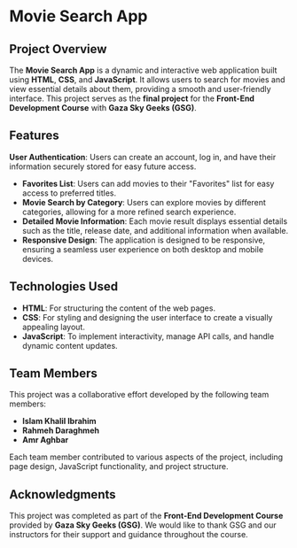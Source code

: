 # Movie Search App

## Project Overview
The **Movie Search App** is a dynamic and interactive web application built using **HTML**, **CSS**, and **JavaScript**. It allows users to search for movies and view essential details about them, providing a smooth and user-friendly interface. This project serves as the **final project** for the **Front-End Development Course** with **Gaza Sky Geeks (GSG)**.

## Features
 **User Authentication**: Users can create an account, log in, and have their information securely stored for easy future access.
- **Favorites List**: Users can add movies to their "Favorites" list for easy access to preferred titles.
- **Movie Search by Category**: Users can explore movies by different categories, allowing for a more refined search experience.
- **Detailed Movie Information**: Each movie result displays essential details such as the title, release date, and additional information when available.
- **Responsive Design**: The application is designed to be responsive, ensuring a seamless user experience on both desktop and mobile devices.

## Technologies Used
- **HTML**: For structuring the content of the web pages.
- **CSS**: For styling and designing the user interface to create a visually appealing layout.
- **JavaScript**: To implement interactivity, manage API calls, and handle dynamic content updates.

## Team Members
This project was a collaborative effort developed by the following team members:
- **Islam Khalil Ibrahim**
- **Rahmeh Daraghmeh**
- **Amr Aghbar**

Each team member contributed to various aspects of the project, including page design, JavaScript functionality, and project structure.

## Acknowledgments
This project was completed as part of the **Front-End Development Course** provided by **Gaza Sky Geeks (GSG)**. We would like to thank GSG and our instructors for their support and guidance throughout the course.
